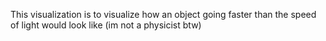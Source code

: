 This visualization is to visualize how an object going faster than the speed of light would look like (im not a physicist btw)
